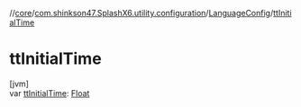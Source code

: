 //[core](../../../index.md)/[com.shinkson47.SplashX6.utility.configuration](../index.md)/[LanguageConfig](index.md)/[ttInitialTime](tt-initial-time.md)

# ttInitialTime

[jvm]\
var [ttInitialTime](tt-initial-time.md): [Float](https://kotlinlang.org/api/latest/jvm/stdlib/kotlin/-float/index.html)
